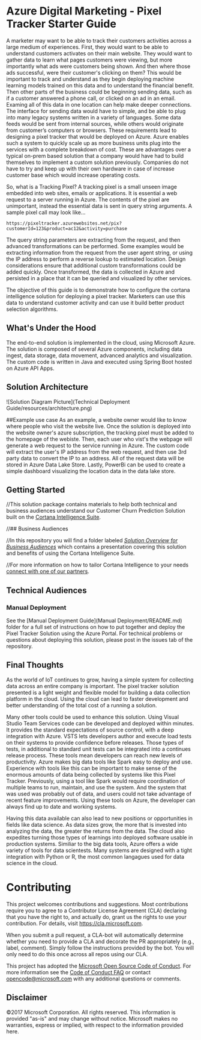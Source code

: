 #  Azure Digital Marketing - Pixel Tracker Starter Guide

A marketer may want to be able to track their customers activities across a large medium of experiences. First, they would want to be able to understand customers activates on their main website. They would want to gather data to learn what pages customers were viewing, but more importantly what ads were customers being shown. And then where those ads successful, were their customer's clicking on them? This would be important to track and understand as they begin deploying machine learning models trained on this data and to understand the financial benefit. Then other parts of the business could be beginning sending data, such as if a customer answered a phone call, or clicked on an ad in an email. Examing all of this data in one location can help make deeper connections. The interface for sending data would have to simple, and be able to plug into many legacy systems written in a variety of languages. Some data feeds would be sent from internal sources, while others would originate from customer’s computers or browsers. These requirements lead to designing a pixel tracker that would be deployed on Azure. Azure enables such a system to quickly scale up as more business units plug into the services with a complete breakdown of cost. These are advantages over a typical on-prem based solution that a company would have had to build themselves to implement a custom solution previously. Companies do not have to try and keep up with their own hardware in case of increase customer base which would increase operating costs. 

So, what is a Tracking Pixel? 
A tracking pixel is a small unseen image embedded into web sites, emails or applications. It is essential a web request to a server running in Azure. The contents of the pixel are unimportant, instead the essential data is sent in query string arguments. A sample pixel call may look like…
```
https://pixeltracker.azurewebsites.net/pix?customerId=123&product=ac12&activity=purchase
```
The query string parameters are extracting from the request, and then advanced transformations can be performed. Some examples would be extracting information from the request from the user agent string, or using the IP address to perform a reverse lookup to estimated location. Design considerations ensure that additional custom transformations could be added quickly. Once transformed, the data is collected in Azure and persisted in a place that it can be queried and visualized by other services. 

The objective of this guide is to demonstrate how to configure the cortana intelligence solution for deploying a pixel tracker. Marketers can use this data to understand customer activity and can use it build better product selection algorithms.
## What's Under the Hood

The end-to-end solution is implemented in the cloud, using Microsoft Azure. The solution is composed of several Azure components, including data ingest, data storage, data movement, advanced analytics and visualization. The custom code is written in Java and executed using Spring Boot hosted on Azure API Apps.
## Solution Architecture
![Solution Diagram Picture](Technical Deployment Guide/resources/architecture.png)

##Example use case
As an example, a website owner would like to know where people who visit the website live. Once the solution is deployed into the website owner's azure subscription, the tracking pixel must be added to the homepage of the webiste. Then, each user who vist's the webpage will generate a web request to the service running in Azure. The custom code will extract the user's IP address from the web request, and then use 3rd party data to convert the IP to an address. All of the request data will be stored in Azure Data Lake Store. Lastly, PowerBi can be used to create a simple dashboard visualizing the location data in the data lake store. 

## Getting Started

//This solution package contains materials to help both technical and business audiences understand our  Customer Churn Prediction Solution built on the [Cortana Intelligence Suite]().

//## Business Audiences

//In this repository you will find a folder labeled [*Solution Overview for Business Audiences*]() which contains a presentation covering this solution and benefits of using the Cortana Intelligence Suite.

//For more information on how to tailor Cortana Intelligence to your needs [connect with one of our partners](http://aka.ms/CISFindPartner).

## Technical Audiences

### Manual Deployment
See the [Manual Deployment Guide](Manual Deployment/README.md) folder for a full set of instructions on how to put together and deploy the Pixel Tracker Solution using the Azure Portal. For technical problems or questions about deploying this solution, please post in the issues tab of the repository.

## Final Thoughts

As the world of IoT continues to grow, having a simple system for collecting data across an entire company is important. The pixel tracker solution presented is a light weight and flexible model for building a data collection platform in the cloud. Using the cloud can lead to faster development and better understanding of the total cost of a running a solution. 

Many other tools could be used to enhance this solution. Using Visual Studio Team Services code can be developed and deployed within minutes. It provides the standard expectations of source control, with a deep integration with Azure. VSTS lets developers author and execute load tests on their systems to provide confidence before releases. Those types of tests, in additional to standard unit tests can be integrated into a continues release process. These tools mean developers can reach new levels of productivity. Azure makes big data tools like Spark easy to deploy and use. Experience with tools like this can be important to make sense of the enormous amounts of data being collected by systems like this Pixel Tracker. Previously, using a tool like Spark would require coordination of multiple teams to run, maintain, and use the system. And the system that was used was probably out of data, and users could not take advantage of recent feature improvements. Using these tools on Azure, the developer can always find up to date and working systems.

Having this data available can also lead to new positions or opportunities in fields like data science. As data sizes grow, the more that is invested into analyzing the data, the greater the returns from the data. The cloud also expedites turning those types of learnings into deployed software usable in production systems. Similiar to the big data tools, Azure offers a wide variety of tools for data scientests. Many systems are designed with a tight integration with Python or R, the most common langagues used for data science in the cloud. 

# Contributing

This project welcomes contributions and suggestions.  Most contributions require you to agree to a
Contributor License Agreement (CLA) declaring that you have the right to, and actually do, grant us
the rights to use your contribution. For details, visit https://cla.microsoft.com.

When you submit a pull request, a CLA-bot will automatically determine whether you need to provide
a CLA and decorate the PR appropriately (e.g., label, comment). Simply follow the instructions
provided by the bot. You will only need to do this once across all repos using our CLA.

This project has adopted the [Microsoft Open Source Code of Conduct](https://opensource.microsoft.com/codeofconduct/).
For more information see the [Code of Conduct FAQ](https://opensource.microsoft.com/codeofconduct/faq/) or
contact [opencode@microsoft.com](mailto:opencode@microsoft.com) with any additional questions or comments.


## Disclaimer
©2017 Microsoft Corporation. All rights reserved. This information is provided "as-is" and may change without notice. Microsoft makes no warranties, express or implied, with respect to the information provided here.
